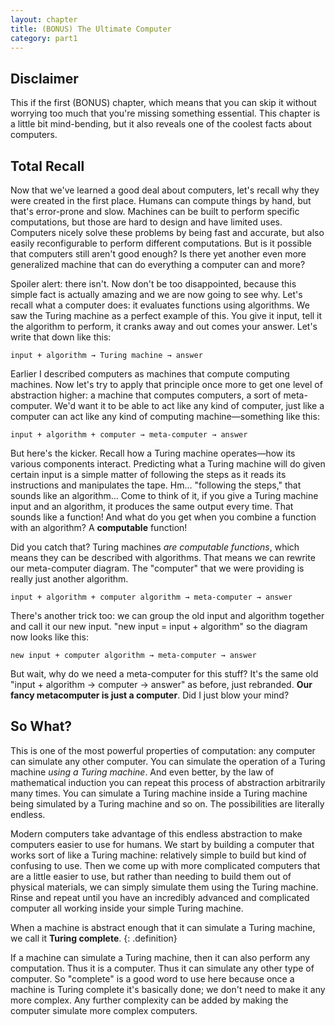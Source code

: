 ```yaml
---
layout: chapter
title: (BONUS) The Ultimate Computer
category: part1
---
```


## Disclaimer ##

This if the first (BONUS) chapter, which means that you can skip it without
worrying too much that you're missing something essential. This chapter is a
little bit mind-bending, but it also reveals one of the coolest facts about
computers.

## Total Recall ##

Now that we've learned a good deal about computers, let's recall why they were
created in the first place. Humans can compute things by hand, but that's
error-prone and slow. Machines can be built to perform specific computations,
but those are hard to design and have limited uses. Computers nicely solve
these problems by being fast and accurate, but also easily reconfigurable to
perform different computations. But is it possible that computers still aren't
good enough? Is there yet another even more generalized machine that can do
everything a computer can and more?

Spoiler alert: there isn't. Now don't be too disappointed, because this simple
fact is actually amazing and we are now going to see why. Let's recall what a
computer does: it evaluates functions using algorithms. We saw the Turing
machine as a perfect example of this. You give it input, tell it the algorithm to
perform, it cranks away and out comes your answer. Let's write that down like this:

<pre><code>input + algorithm &rarr; Turing machine &rarr; answer</code></pre>

Earlier I described computers as machines that compute computing machines. Now
let's try to apply that principle once more to get one level of abstraction
higher: a machine that computes computers, a sort of meta-computer. We'd want it
to be able to act like any kind of computer, just like a computer can act like
any kind of computing machine&mdash;something like this:

<pre><code>input + algorithm + computer &rarr; meta-computer &rarr; answer</code></pre>

But here's the kicker. Recall how a Turing machine operates&mdash;how its various
components interact. Predicting what a Turing machine will do given certain
input is a simple matter of following the steps as it reads its instructions
and manipulates the tape. Hm... "following the steps," that sounds like an
algorithm... Come to think of it, if you give a Turing machine input and an
algorithm, it produces the same output every time. That sounds like a function!
And what do you get when you combine a function with an algorithm? A
**computable** function!

Did you catch that? Turing machines _are computable functions_, which means they
can be described with algorithms. That means we can rewrite our meta-computer
diagram. The "computer" that we were providing is really just another
algorithm.

<pre><code>input + algorithm + computer algorithm &rarr; meta-computer &rarr; answer</code></pre>

There's another trick too: we can group the old input and algorithm together
and call it our new input. "new input = input + algorithm" so the diagram now
looks like this:

<pre><code>new input + computer algorithm &rarr; meta-computer &rarr; answer</code></pre>

But wait, why do we need a meta-computer for this stuff? It's the same old
"input + algorithm &rarr; computer &rarr; answer" as before, just rebranded.
**Our fancy metacomputer is just a computer**. Did I just blow your mind?

## So What? ##

This is one of the most powerful properties of computation: any computer can
simulate any other computer. You can simulate the operation of a Turing machine
_using a Turing machine_. And even better, by the law of mathematical
induction you can repeat this process of abstraction arbitrarily many times.
You can simulate a Turing machine inside a Turing machine being simulated by a
Turing machine and so on. The possibilities are literally endless.

Modern computers take advantage of this endless abstraction to make computers
easier to use for humans. We start by building a computer that works sort of
like a Turing machine: relatively simple to build but kind of confusing to use.
Then we come up with more complicated computers that are a little easier to
use, but rather than needing to build them out of physical materials, we can
simply simulate them using the Turing machine. Rinse and repeat until you have
an incredibly advanced and complicated computer all working inside your simple
Turing machine.

When a machine is abstract enough that it can simulate a Turing machine, we call
it **Turing complete**.
{: .definition}

If a machine can simulate a Turing machine, then it can also perform any
computation. Thus it is a computer. Thus it can simulate any other type of
computer. So "complete" is a good word to use here because once a machine is
Turing complete it's basically done; we don't need to make it any more complex.
Any further complexity can be added by making the computer simulate more
complex computers.
